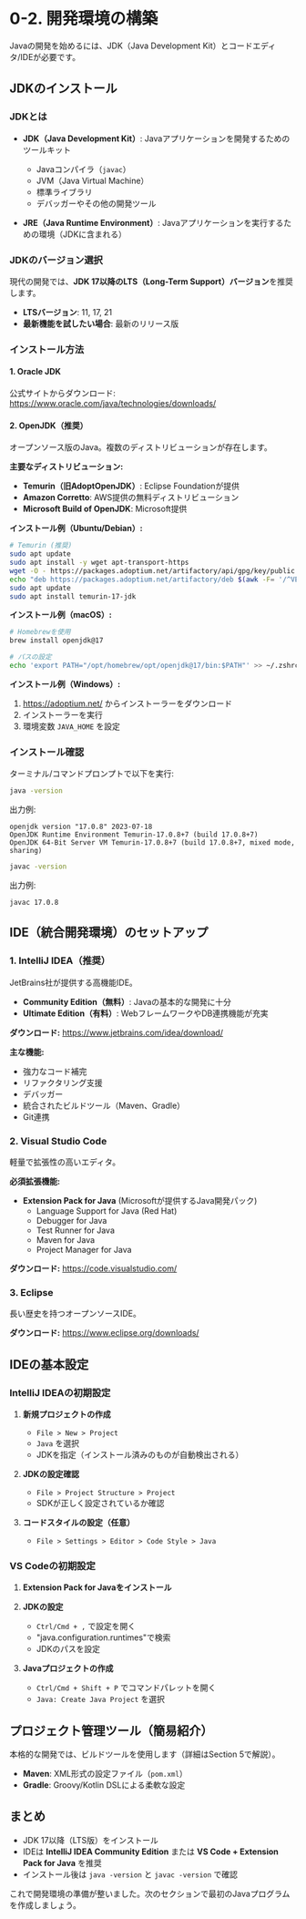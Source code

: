 # 0-2. 開発環境の構築

Javaの開発を始めるには、JDK（Java Development Kit）とコードエディタ/IDEが必要です。

## JDKのインストール

### JDKとは

- **JDK（Java Development Kit）**: Javaアプリケーションを開発するためのツールキット
  - Javaコンパイラ（`javac`）
  - JVM（Java Virtual Machine）
  - 標準ライブラリ
  - デバッガーやその他の開発ツール

- **JRE（Java Runtime Environment）**: Javaアプリケーションを実行するための環境（JDKに含まれる）

### JDKのバージョン選択

現代の開発では、**JDK 17以降のLTS（Long-Term Support）バージョン**を推奨します。

- **LTSバージョン**: 11, 17, 21
- **最新機能を試したい場合**: 最新のリリース版

### インストール方法

#### 1. Oracle JDK

公式サイトからダウンロード:
https://www.oracle.com/java/technologies/downloads/

#### 2. OpenJDK（推奨）

オープンソース版のJava。複数のディストリビューションが存在します。

**主要なディストリビューション:**
- **Temurin（旧AdoptOpenJDK）**: Eclipse Foundationが提供
- **Amazon Corretto**: AWS提供の無料ディストリビューション
- **Microsoft Build of OpenJDK**: Microsoft提供

**インストール例（Ubuntu/Debian）:**
```bash
# Temurin (推奨)
sudo apt update
sudo apt install -y wget apt-transport-https
wget -O - https://packages.adoptium.net/artifactory/api/gpg/key/public | sudo apt-key add -
echo "deb https://packages.adoptium.net/artifactory/deb $(awk -F= '/^VERSION_CODENAME/{print$2}' /etc/os-release) main" | sudo tee /etc/apt/sources.list.d/adoptium.list
sudo apt update
sudo apt install temurin-17-jdk
```

**インストール例（macOS）:**
```bash
# Homebrewを使用
brew install openjdk@17

# パスの設定
echo 'export PATH="/opt/homebrew/opt/openjdk@17/bin:$PATH"' >> ~/.zshrc
```

**インストール例（Windows）:**
1. https://adoptium.net/ からインストーラーをダウンロード
2. インストーラーを実行
3. 環境変数 `JAVA_HOME` を設定

### インストール確認

ターミナル/コマンドプロンプトで以下を実行:

```bash
java -version
```

出力例:
```
openjdk version "17.0.8" 2023-07-18
OpenJDK Runtime Environment Temurin-17.0.8+7 (build 17.0.8+7)
OpenJDK 64-Bit Server VM Temurin-17.0.8+7 (build 17.0.8+7, mixed mode, sharing)
```

```bash
javac -version
```

出力例:
```
javac 17.0.8
```

## IDE（統合開発環境）のセットアップ

### 1. IntelliJ IDEA（推奨）

JetBrains社が提供する高機能IDE。

- **Community Edition（無料）**: Javaの基本的な開発に十分
- **Ultimate Edition（有料）**: WebフレームワークやDB連携機能が充実

**ダウンロード:**
https://www.jetbrains.com/idea/download/

**主な機能:**
- 強力なコード補完
- リファクタリング支援
- デバッガー
- 統合されたビルドツール（Maven、Gradle）
- Git連携

### 2. Visual Studio Code

軽量で拡張性の高いエディタ。

**必須拡張機能:**
- **Extension Pack for Java** (Microsoftが提供するJava開発パック)
  - Language Support for Java (Red Hat)
  - Debugger for Java
  - Test Runner for Java
  - Maven for Java
  - Project Manager for Java

**ダウンロード:**
https://code.visualstudio.com/

### 3. Eclipse

長い歴史を持つオープンソースIDE。

**ダウンロード:**
https://www.eclipse.org/downloads/

## IDEの基本設定

### IntelliJ IDEAの初期設定

1. **新規プロジェクトの作成**
   - `File > New > Project`
   - `Java` を選択
   - JDKを指定（インストール済みのものが自動検出される）

2. **JDKの設定確認**
   - `File > Project Structure > Project`
   - SDKが正しく設定されているか確認

3. **コードスタイルの設定（任意）**
   - `File > Settings > Editor > Code Style > Java`

### VS Codeの初期設定

1. **Extension Pack for Javaをインストール**
2. **JDKの設定**
   - `Ctrl/Cmd + ,` で設定を開く
   - "java.configuration.runtimes"で検索
   - JDKのパスを設定

3. **Javaプロジェクトの作成**
   - `Ctrl/Cmd + Shift + P` でコマンドパレットを開く
   - `Java: Create Java Project` を選択

## プロジェクト管理ツール（簡易紹介）

本格的な開発では、ビルドツールを使用します（詳細はSection 5で解説）。

- **Maven**: XML形式の設定ファイル（`pom.xml`）
- **Gradle**: Groovy/Kotlin DSLによる柔軟な設定

## まとめ

- JDK 17以降（LTS版）をインストール
- IDEは **IntelliJ IDEA Community Edition** または **VS Code + Extension Pack for Java** を推奨
- インストール後は `java -version` と `javac -version` で確認

これで開発環境の準備が整いました。次のセクションで最初のJavaプログラムを作成しましょう。
